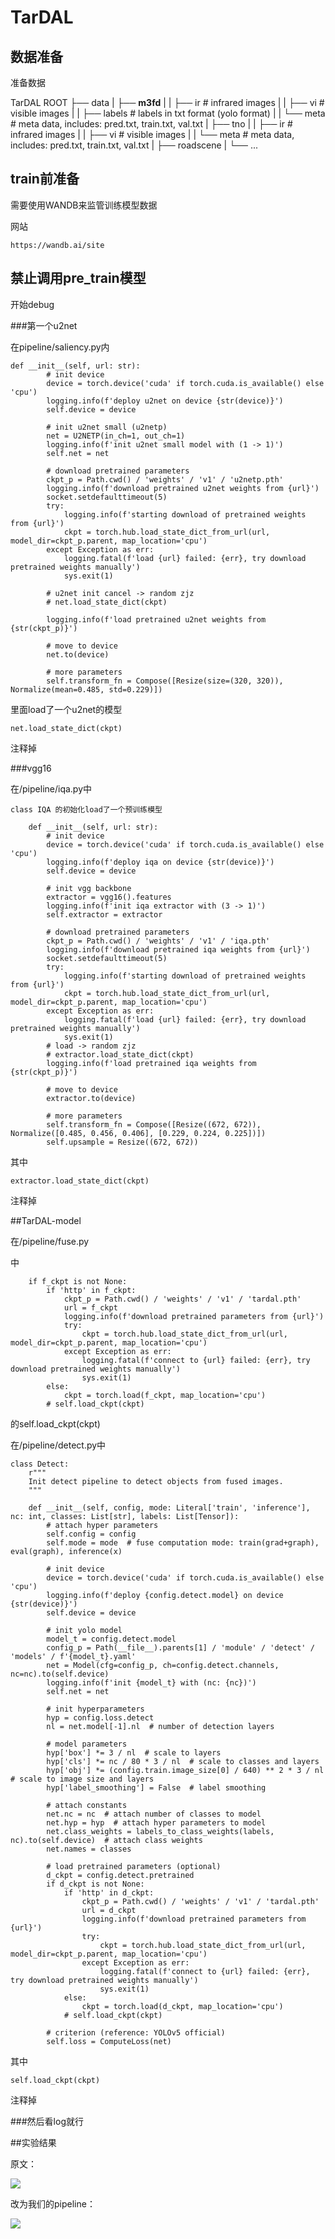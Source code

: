 # TarDAL

## 数据准备

准备数据

TarDAL ROOT
├── data
|   ├── **m3fd**
|   |   ├── ir # infrared images
|   |   ├── vi # visible images
|   |   ├── labels # labels in txt format (yolo format)
|   |   └── meta # meta data, includes: pred.txt, train.txt, val.txt
|   ├── tno
|   |   ├── ir # infrared images
|   |   ├── vi # visible images
|   |   └── meta # meta data, includes: pred.txt, train.txt, val.txt
|   ├── roadscene
|   └── ...


## train前准备

需要使用WANDB来监管训练模型数据

网站
	
	https://wandb.ai/site


## 禁止调用pre_train模型

开始debug

###第一个u2net

在pipeline/saliency.py内

	def __init__(self, url: str):
	        # init device
	        device = torch.device('cuda' if torch.cuda.is_available() else 'cpu')
	        logging.info(f'deploy u2net on device {str(device)}')
	        self.device = device
	
	        # init u2net small (u2netp)
	        net = U2NETP(in_ch=1, out_ch=1)
	        logging.info(f'init u2net small model with (1 -> 1)')
	        self.net = net
	
	        # download pretrained parameters
	        ckpt_p = Path.cwd() / 'weights' / 'v1' / 'u2netp.pth'
	        logging.info(f'download pretrained u2net weights from {url}')
	        socket.setdefaulttimeout(5)
	        try:
	            logging.info(f'starting download of pretrained weights from {url}')
	            ckpt = torch.hub.load_state_dict_from_url(url, model_dir=ckpt_p.parent, map_location='cpu')
	        except Exception as err:
	            logging.fatal(f'load {url} failed: {err}, try download pretrained weights manually')
	            sys.exit(1)
	        
	        # u2net init cancel -> random zjz
	        # net.load_state_dict(ckpt)
	
	        logging.info(f'load pretrained u2net weights from {str(ckpt_p)}')
	
	        # move to device
	        net.to(device)
	
	        # more parameters
	        self.transform_fn = Compose([Resize(size=(320, 320)), Normalize(mean=0.485, std=0.229)])

里面load了一个u2net的模型

	net.load_state_dict(ckpt)

注释掉

###vgg16

在/pipeline/iqa.py中

	class IQA 的初始化load了一个预训练模型
	
	    def __init__(self, url: str):
	        # init device
	        device = torch.device('cuda' if torch.cuda.is_available() else 'cpu')
	        logging.info(f'deploy iqa on device {str(device)}')
	        self.device = device
	
	        # init vgg backbone
	        extractor = vgg16().features
	        logging.info(f'init iqa extractor with (3 -> 1)')
	        self.extractor = extractor
	
	        # download pretrained parameters
	        ckpt_p = Path.cwd() / 'weights' / 'v1' / 'iqa.pth'
	        logging.info(f'download pretrained iqa weights from {url}')
	        socket.setdefaulttimeout(5)
	        try:
	            logging.info(f'starting download of pretrained weights from {url}')
	            ckpt = torch.hub.load_state_dict_from_url(url, model_dir=ckpt_p.parent, map_location='cpu')
	        except Exception as err:
	            logging.fatal(f'load {url} failed: {err}, try download pretrained weights manually')
	            sys.exit(1)
	        # load -> random zjz
	        # extractor.load_state_dict(ckpt)
	        logging.info(f'load pretrained iqa weights from {str(ckpt_p)}')
	
	        # move to device
	        extractor.to(device)
	
	        # more parameters
	        self.transform_fn = Compose([Resize((672, 672)), Normalize([0.485, 0.456, 0.406], [0.229, 0.224, 0.225])])
	        self.upsample = Resize((672, 672))

其中

	extractor.load_state_dict(ckpt)

注释掉

##TarDAL-model

在/pipeline/fuse.py

中

        if f_ckpt is not None:
            if 'http' in f_ckpt:
                ckpt_p = Path.cwd() / 'weights' / 'v1' / 'tardal.pth'
                url = f_ckpt
                logging.info(f'download pretrained parameters from {url}')
                try:
                    ckpt = torch.hub.load_state_dict_from_url(url, model_dir=ckpt_p.parent, map_location='cpu')
                except Exception as err:
                    logging.fatal(f'connect to {url} failed: {err}, try download pretrained weights manually')
                    sys.exit(1)
            else:
                ckpt = torch.load(f_ckpt, map_location='cpu')
            # self.load_ckpt(ckpt)

的self.load_ckpt(ckpt)

在/pipeline/detect.py中

	class Detect:
	    r"""
	    Init detect pipeline to detect objects from fused images.
	    """
	
	    def __init__(self, config, mode: Literal['train', 'inference'], nc: int, classes: List[str], labels: List[Tensor]):
	        # attach hyper parameters
	        self.config = config
	        self.mode = mode  # fuse computation mode: train(grad+graph), eval(graph), inference(x)
	
	        # init device
	        device = torch.device('cuda' if torch.cuda.is_available() else 'cpu')
	        logging.info(f'deploy {config.detect.model} on device {str(device)}')
	        self.device = device
	
	        # init yolo model
	        model_t = config.detect.model
	        config_p = Path(__file__).parents[1] / 'module' / 'detect' / 'models' / f'{model_t}.yaml'
	        net = Model(cfg=config_p, ch=config.detect.channels, nc=nc).to(self.device)
	        logging.info(f'init {model_t} with (nc: {nc})')
	        self.net = net
	
	        # init hyperparameters
	        hyp = config.loss.detect
	        nl = net.model[-1].nl  # number of detection layers
	
	        # model parameters
	        hyp['box'] *= 3 / nl  # scale to layers
	        hyp['cls'] *= nc / 80 * 3 / nl  # scale to classes and layers
	        hyp['obj'] *= (config.train.image_size[0] / 640) ** 2 * 3 / nl  # scale to image size and layers
	        hyp['label_smoothing'] = False  # label smoothing
	
	        # attach constants
	        net.nc = nc  # attach number of classes to model
	        net.hyp = hyp  # attach hyper parameters to model
	        net.class_weights = labels_to_class_weights(labels, nc).to(self.device)  # attach class weights
	        net.names = classes
	
	        # load pretrained parameters (optional)
	        d_ckpt = config.detect.pretrained
	        if d_ckpt is not None:
	            if 'http' in d_ckpt:
	                ckpt_p = Path.cwd() / 'weights' / 'v1' / 'tardal.pth'
	                url = d_ckpt
	                logging.info(f'download pretrained parameters from {url}')
	                try:
	                    ckpt = torch.hub.load_state_dict_from_url(url, model_dir=ckpt_p.parent, map_location='cpu')
	                except Exception as err:
	                    logging.fatal(f'connect to {url} failed: {err}, try download pretrained weights manually')
	                    sys.exit(1)
	            else:
	                ckpt = torch.load(d_ckpt, map_location='cpu')
	            # self.load_ckpt(ckpt)
	
	        # criterion (reference: YOLOv5 official)
	        self.loss = ComputeLoss(net)

其中

	self.load_ckpt(ckpt)

注释掉

###然后看log就行

##实验结果

原文：

![](https://cdn.jsdelivr.net/gh/tj-messi/picture/1739850251806.png)

改为我们的pipeline：

![](https://cdn.jsdelivr.net/gh/tj-messi/picture/8e52b1b38028d06431a31758822f4e6.png)